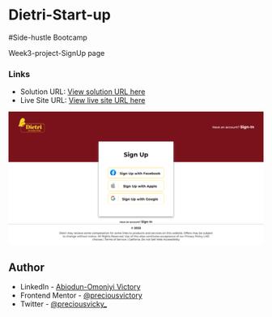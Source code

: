 # Dietri-Start-up 

#Side-hustle Bootcamp

Week3-project-SignUp page

### Links

- Solution URL: [View solution URL here](https://github.com/preciousvictory/Dietri-Start-up-week3-project-SignUp-page/)
- Live Site URL: [View live site URL here](https://preciousvictory.github.io/Dietri-Start-up-week3-project-SignUp-page/)

![](dietri-sign-up-page.png)

## Author

- LinkedIn - [Abiodun-Omoniyi Victory](https://www.linkedin.com/in/victory-a-17a11b231/)
- Frontend Mentor - [@preciousvictory](https://www.frontendmentor.io/profile/preciousvictory)
- Twitter - [@preciousvicky_](https://www.twitter.com/preciousvicky_)
